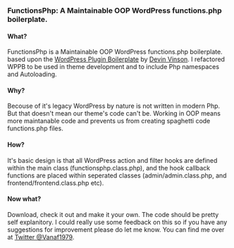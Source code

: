 ### FunctionsPhp: A Maintainable OOP WordPress functions.php boilerplate.

#### What?
FunctionsPhp is a Maintainable OOP WordPress functions.php boilerplate. based upon the [WordPress Plugin Boilerplate](https://github.com/devinvinson/WordPress-Plugin-Boilerplate/) by [Devin Vinson](https://twitter.com/DevinVinson). I refactored WPPB to be used in theme development and to include Php namespaces and Autoloading. 

#### Why?
Becouse of it's legacy WordPress by nature is not written in modern Php. But that doesn't mean our theme's code can't be. Working in OOP means more maintanable code and prevents us from creating spaghetti code functions.php files.

#### How?
It's basic design is that all WordPress action and filter hooks are defined within the main class (functionsphp.class.php), and the hook callback functions are placed within seperated classes (admin/admin.class.php, and frontend/frontend.class.php etc).

#### Now what?
Download, check it out and make it your own. The code should be pretty self explanitory. I could really use some feedback on this so if you have any suggestions for improvement please do let me know. You can find me over at [Twitter @Vanaf1979](https://twitter.com/Vanaf1979).